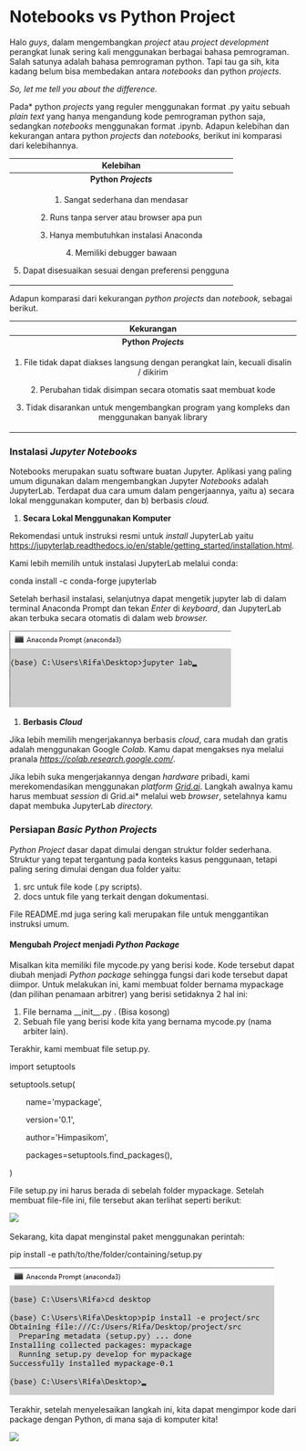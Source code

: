 ﻿# **Notebooks vs Python Project**
Halo *guys*, dalam mengembangkan *project* atau *project development* perangkat lunak sering kali menggunakan berbagai bahasa pemrograman. Salah satunya adalah bahasa pemrograman python. Tapi tau ga sih, kita kadang belum bisa membedakan antara *notebooks* dan python *projects*. 

*So, let me tell you about the difference.*

Pada* python *projects* yang reguler menggunakan format .py yaitu sebuah *plain text* yang hanya mengandung kode pemrograman python saja, sedangkan *notebooks* menggunakan format .ipynb. Adapun kelebihan dan kekurangan antara python *projects* dan *notebooks,* berikut ini komparasi dari kelebihannya.


|**Kelebihan**|
| :-: |
|**Python *Projects***|***Notebooks***|
|<p>1. Sangat sederhana dan mendasar</p><p>2. Runs tanpa server atau browser apa pun</p><p>3. Hanya membutuhkan instalasi Anaconda</p><p>4. Memiliki debugger bawaan</p><p>5. Dapat disesuaikan sesuai dengan preferensi pengguna</p>|<p>1. Terdapat representasi media dan pemformatan teks</p><p>2. Sudah termasuk instalasi Anaconda</p><p>3. Memiliki kemampuan matematika, seperti  membuat bagan, grafik, dsb</p><p>4. *Notebook* yang dibuat di Jupyter dapat diakses/edit menggunakan web *browser*</p><p>5. Sudah termasuk *debugger*</p><p>6. Secara otomatis menyimpan perubahan membuat kode</p>|


Adapun komparasi dari kekurangan *python projects* dan *notebook,* sebagai berikut.


|**Kekurangan**|
| :-: |
|**Python *Projects***|***Notebooks***|
|<p>1. File tidak dapat diakses langsung dengan perangkat lain, kecuali disalin / dikirim </p><p>2. Perubahan tidak disimpan secara otomatis saat membuat kode</p><p>3. Tidak disarankan untuk mengembangkan program yang kompleks dan menggunakan banyak library</p>|<p>1. Tidak dapat bekerja secara offline, sehingga memerlukan server dan web *browser*</p><p>2. Instalasinya membutuhkan waktu lebih lama daripada IDE lain</p><p>3. Mengaksesnya dengan localhost secara *default*, sehingga harus mengikuti langkah keamanan yang signifikan untuk mengaksesnya dari server lain</p>|

### **Instalasi *Jupyter Notebooks***
Notebooks merupakan suatu software buatan Jupyter. Aplikasi yang paling umum digunakan dalam mengembangkan Jupyter *Notebooks* adalah JupyterLab. Terdapat dua cara umum dalam pengerjaannya, yaitu a) secara lokal menggunakan komputer, dan b) berbasis *cloud.*

1) **Secara Lokal Menggunakan Komputer**

Rekomendasi untuk instruksi resmi untuk *install* JupyterLab yaitu <https://jupyterlab.readthedocs.io/en/stable/getting_started/installation.html>.

Kami lebih memilih untuk instalasi JupyterLab melalui conda:

conda install -c conda-forge jupyterlab

Setelah berhasil instalasi, selanjutnya dapat mengetik jupyter lab di dalam terminal Anaconda Prompt dan tekan *Enter* di *keyboard*, dan JupyterLab akan terbuka secara otomatis di dalam web *browser.*

![](1.png)

1) **Berbasis *Cloud***

Jika lebih memilih mengerjakannya berbasis *cloud*, cara mudah dan gratis adalah menggunakan Google *Colab.* Kamu dapat mengakses nya melalui pranala *<https://colab.research.google.com/>*. 

Jika lebih suka mengerjakannya dengan *hardware* pribadi, kami merekomendasikan menggunakan *platform [Grid.ai](https://www.grid.ai/)*. Langkah awalnya kamu harus membuat *session* di Grid.ai*  melalui web *browser*, setelahnya kamu dapat membuka JupyterLab *directory.*

### **Persiapan *Basic Python* *Projects***
*Python Project* dasar dapat dimulai dengan struktur folder sederhana. Struktur yang tepat tergantung pada konteks kasus penggunaan, tetapi paling sering dimulai dengan dua folder yaitu:

1. src untuk file kode (.py scripts).
1. docs  untuk file yang terkait dengan dokumentasi.

File README.md juga sering kali merupakan file untuk menggantikan instruksi umum.
#### **Mengubah *Project* menjadi *Python Package***
Misalkan kita memiliki file mycode.py yang berisi kode. Kode tersebut dapat diubah menjadi *Python package* sehingga fungsi dari kode tersebut dapat diimpor. Untuk melakukan ini, kami membuat folder bernama mypackage (dan pilihan penamaan arbitrer) yang berisi setidaknya 2 hal ini:

1. File bernama  \_\_init\_\_.py . (Bisa kosong)
1. Sebuah file yang berisi kode kita yang bernama  mycode.py (nama arbiter lain).

Terakhir, kami membuat file  setup.py.

import setuptools

setuptools.setup(

`    `name='mypackage',

`    `version='0.1',

`    `author='Himpasikom',

`    `packages=setuptools.find\_packages(),

)

File setup.py ini harus berada di sebelah folder mypackage. Setelah membuat file-file ini, file tersebut akan terlihat seperti berikut:

![](2.png)

Sekarang, kita dapat menginstal paket menggunakan perintah:

pip install -e path/to/the/folder/containing/setup.py

![](3.png)

Terakhir, setelah menyelesaikan langkah ini, kita dapat mengimpor kode dari package dengan Python, di mana saja di komputer kita!

![](4.png)

